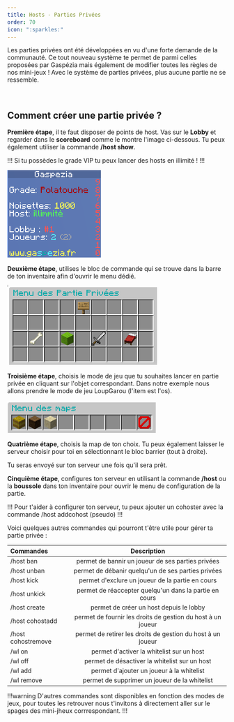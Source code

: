 ```yaml
---
title: Hosts - Parties Privées
order: 70
icon: ":sparkles:"
---
```


Les parties privées ont été développées en vu d'une forte demande de la communauté.
Ce tout nouveau système te permet de parmi celles proposées par Gaspézia mais également de modifier
toutes les règles de nos mini-jeux ! Avec le système de parties privées, plus aucune partie ne se ressemble.

<br>

## Comment créer une partie privée ?
**Première étape**, il te faut disposer de points de host. Vas sur le **Lobby** et regarder dans le
**scoreboard** comme le montre l'image ci-dessous. Tu peux également utiliser la commande **/host show**.

!!!
Si tu possèdes le grade VIP tu peux lancer des hosts en illimité !
!!!

![](Images/scoreboard1.png)

**Deuxième étape**, utilises le bloc de commande qui se trouve dans la barre de ton inventaire afin d'ouvrir le menu dédié.

![](Images/menuHost.png)

**Troisième étape**, choisis le mode de jeu que tu souhaites lancer en partie privée en cliquant sur l'objet correspondant.
Dans notre exemple nous allons prendre le mode de jeu LoupGarou (l'item est l'os).

![](Images/menuMapLG.png)

**Quatrième étape**, choisis la map de ton choix. Tu peux également laisser le serveur choisir pour toi en sélectionnant le bloc barrier (tout à droite).

Tu seras envoyé sur ton serveur une fois qu'il sera prêt.

**Cinquième étape**, configures ton serveur en utilisant la commande **/host** ou la **boussole** dans ton inventaire 
pour ouvrir le menu de configuration de la partie.

!!!
Pour t'aider à configurer ton serveur, tu peux ajouter un cohoster avec la commande /host addcohost (pseudo)
!!!

Voici quelques autres commandes qui pourront t'être utile pour gérer ta partie privée :

| **Commandes**      |                       **Description**                       |
|:-------------------|:-----------------------------------------------------------:|
| /host ban          |      permet de bannir un joueur de ses parties privées      |
| /host unban        |     permet de débanir quelqu'un de ses parties privées      |
| /host kick         |      permet d'exclure un joueur de la partie en cours       |
| /host unkick       |   permet de réaccepter quelqu'un dans la partie en cours    |
| /host create       |           permet de créer un host depuis le lobby           |
| /host cohostadd    | permet de fournir les droits de gestion du host à un joueur |
| /host cohostremove | permet de retirer les droits de gestion du host à un joueur |
| /wl on             |          permet d'activer la whitelist sur un host          |
| /wl off            |        permet de désactiver la whitelist sur un host        |
| /wl add            |          permet d'ajouter un joueur à la whitelist          |
| /wl remove         |        permet de supprimer un joueur de la whitelist        |


!!!warning
D'autres commandes sont disponibles en fonction des modes de jeux, pour toutes les retrouver nous t'invitons à directement 
aller sur le spages des mini-jheux corrrespondant.
!!!